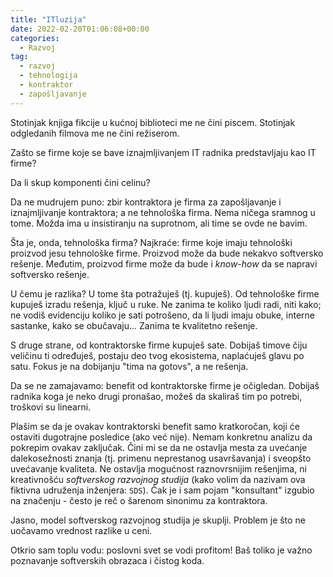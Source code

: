 ```yaml
---
title: "ITluzija"
date: 2022-02-20T01:06:08+00:00
categories:
  - Razvoj
tag:
  - razvoj
  - tehnologija
  - kontraktor
  - zapošljavanje
---
```


Stotinjak knjiga fikcije u kućnoj biblioteci me ne čini piscem. Stotinjak odgledanih filmova me ne čini režiserom.

Zašto se firme koje se bave iznajmljivanjem IT radnika predstavljaju kao IT firme?

<!--more-->

Da li skup komponenti čini celinu?

Da ne mudrujem puno: zbir kontraktora je firma za zapošljavanje i iznajmljivanje kontraktora; a ne tehnološka firma. Nema ničega sramnog u tome. Možda ima u insistiranju na suprotnom, ali time se ovde ne bavim.

Šta je, onda, tehnološka firma? Najkraće: firme koje imaju tehnološki proizvod jesu tehnološke firme. Proizvod može da bude nekakvo softversko rešenje. Međutim, proizvod firme može da bude i _know-how_ da se napravi softversko rešenje.

U čemu je razlika? U tome šta potražuješ (tj. kupuješ). Od tehnološke firme kupuješ izradu rešenja, ključ u ruke. Ne zanima te koliko ljudi radi, niti kako; ne vodiš evidenciju koliko je sati potrošeno, da li ljudi imaju obuke, interne sastanke, kako se obučavaju... Zanima te kvalitetno rešenje.

S druge strane, od kontraktorske firme kupuješ sate. Dobijaš timove čiju veličinu ti određuješ, postaju deo tvog ekosistema, naplaćuješ glavu po satu. Fokus je na dobijanju "tima na gotovs", a ne rešenja.

Da se ne zamajavamo: benefit od kontraktorske firme je očigledan. Dobijaš radnika koga je neko drugi pronašao, možeš da skaliraš tim po potrebi, troškovi su linearni.

Plašim se da je ovakav kontraktorski benefit samo kratkoročan, koji će ostaviti dugotrajne posledice (ako već nije). Nemam konkretnu analizu da pokrepim ovakav zaključak. Čini mi se da ne ostavlja mesta za uvećanje dalekosežnosti znanja (tj. primenu neprestanog usavršavanja) i sveopšto uvećavanje kvaliteta. Ne ostavlja mogućnost raznovrsnijim rešenjima, ni kreativnošću _softverskog razvojnog studija_ (kako volim da nazivam ova fiktivna udruženja inženjera: `SDS`). Čak je i sam pojam "konsultant" izgubio na značenju - često je reč o šarenom sinonimu za kontraktora.

Jasno, model softverskog razvojnog studija je skuplji. Problem je što ne uočavamo vrednost razlike u ceni.

Otkrio sam toplu vodu: poslovni svet se vodi profitom! Baš toliko je važno poznavanje softverskih obrazaca i čistog koda.
